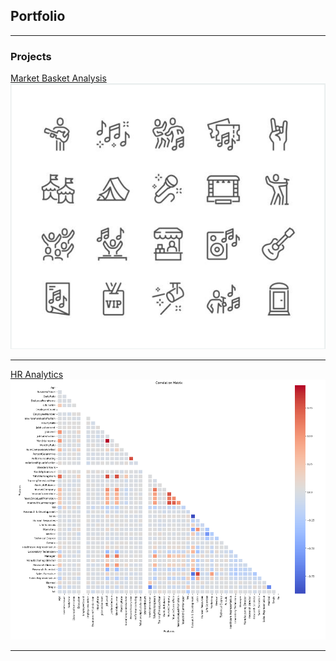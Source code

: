 ## Portfolio

---

### Projects

[Market Basket Analysis](https://github.com/genc-ozge/genc-ozge.github.io/blob/main/MarketBasket_TicketSales.ipynb)
<img src="TicketSales.PNG?raw=true"/>

---
[HR Analytics](https://colab.research.google.com/drive/1i7ITWdStDGbZnlJ4vPH_08naHD4cCWIk?usp=sharing)
<img src="hranalyticsgraph.PNG?raw=true"/>






---
